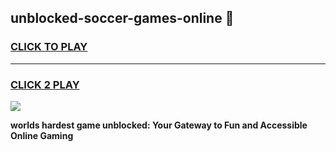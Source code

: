 
## unblocked-soccer-games-online 👋
<h3>
<a href="https://premium.freeplayer.one?title=unblocked-soccer-games-online&ref=14F">CLICK TO PLAY</a></h3>
<hr>

<h3>
<a href="https://premium.freeplayer.one?title=unblocked-soccer-games-online&ref=14F">CLICK 2 PLAY</a>
  
</h3>

<a href="https://premium.freeplayer.one?title=unblocked-soccer-games-online&ref=12F/"><img src="https://clearcache.store/games.png"></a>


**worlds hardest game unblocked: Your Gateway to Fun and Accessible Online Gaming**
